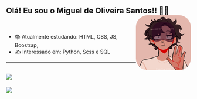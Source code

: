 ## Olá! Eu sou o Miguel de Oliveira Santos!! 👋🙂 <img height="150px" style="border-radius: 2rem" align="right" src="https://raw.githubusercontent.com/miguelSantos0/Miguelsantos0/main/download.png"/>
<br>

   
- 📚 Atualmente estudando: HTML, CSS, JS, Boostrap,   
- ✍ Interessado em: Python, Scss e SQL
<HR> 
 

   <div>
   
   </div>
   <br>
   <div>
<img height="180em" src="https://github-readme-stats.vercel.app/api/top-langs/?username=miguelsantos0&layout=compact&langs_count=7&theme=ocean_dark"/>
      <br>
      <br>
      <img height="180em" src="https://github-readme-stats.vercel.app/api?username=miguelsantos0&theme=ocean_dark&show_icons=true"/>
</div>

 

   
  


   

